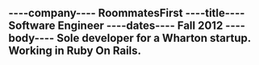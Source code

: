 ----company----
RoommatesFirst
----title----
Software Engineer
----dates----
Fall 2012
----body----
Sole developer for a Wharton startup. Working in Ruby On Rails.
--------